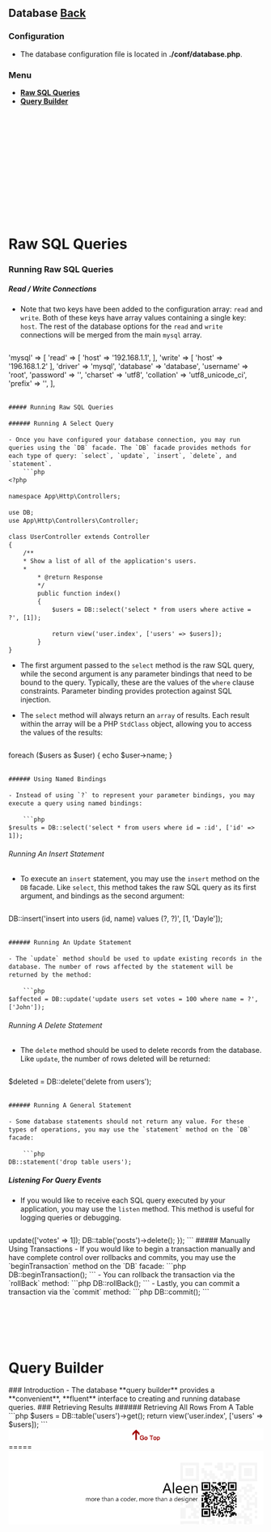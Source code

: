 ## Database [Back](./../laravel.md)

### Configuration

- The database configuration file is located in **./conf/database.php**.

### Menu

- <a href="#1"><strong>Raw SQL Queries</strong></a>
- <a href="#2"><strong>Query Builder</strong></a>

<br />
<br />
<br />
<br />
<br />
<br />
<br />
<br />
<br />
<br />
<br />
<br />

<h1 id="1"> Raw SQL Queries</h1>

### Running Raw SQL Queries

##### Read / Write Connections

- Note that two keys have been added to the configuration array: `read` and `write`. Both of these keys have array values containing a single key: `host`. The rest of the database options for the `read` and `write` connections will be merged from the main `mysql` array.

	```php
'mysql' => [
	'read' => [
		'host' => '192.168.1.1',
	],
	'write' => [
		'host' => '196.168.1.2'
    	],
    	'driver'    => 'mysql',
    	'database'  => 'database',
    	'username'  => 'root',
    	'password'  => '',
    	'charset'   => 'utf8',
    	'collation' => 'utf8_unicode_ci',
    	'prefix'    => '',
],
```

##### Running Raw SQL Queries

###### Running A Select Query

- Once you have configured your database connection, you may run queries using the `DB` facade. The `DB` facade provides methods for each type of query: `select`, `update`, `insert`, `delete`, and `statement`.
	```php
<?php

namespace App\Http\Controllers;

use DB;
use App\Http\Controllers\Controller;

class UserController extends Controller
{
	/**
	* Show a list of all of the application's users.
	*
     	* @return Response
     	*/
    	public function index()
    	{
        	$users = DB::select('select * from users where active = ?', [1]);

        	return view('user.index', ['users' => $users]);
    	}
}
```

- The first argument passed to the `select` method is the raw SQL query, while the second argument is any parameter bindings that need to be bound to the query. Typically, these are the values of the `where` clause constraints. Parameter binding provides protection against SQL injection.

- The `select` method will always return an `array` of results. Each result within the array will be a PHP `StdClass` object, allowing you to access the values of the results:
	```php
foreach ($users as $user) {
    echo $user->name;
}
```

###### Using Named Bindings

- Instead of using `?` to represent your parameter bindings, you may execute a query using named bindings:
	
	```php
$results = DB::select('select * from users where id = :id', ['id' => 1]);
```

###### Running An Insert Statement

- To execute an `insert` statement, you may use the `insert` method on the `DB` facade. Like `select`, this method takes the raw SQL query as its first argument, and bindings as the second argument:
	
	```php
DB::insert('insert into users (id, name) values (?, ?)', [1, 'Dayle']);
```

###### Running An Update Statement

- The `update` method should be used to update existing records in the database. The number of rows affected by the statement will be returned by the method:
	
	```php
$affected = DB::update('update users set votes = 100 where name = ?', ['John']);
```

###### Running A Delete Statement

- The `delete` method should be used to delete records from the database. Like `update`, the number of rows deleted will be returned:
	
	```php
$deleted = DB::delete('delete from users');
```

###### Running A General Statement

- Some database statements should not return any value. For these types of operations, you may use the `statement` method on the `DB` facade:
	
	```php
DB::statement('drop table users');
```

##### Listening For Query Events

- If you would like to receive each SQL query executed by your application, you may use the `listen` method. This method is useful for logging queries or debugging.

	```php
<?php

namespace App\Providers;

use DB;
use Illuminate\Support\ServiceProvider;

class AppServiceProvider extends ServiceProvider
{
	/**
     	* Bootstrap any application services.
     	*
     	* @return void
     	*/
    	public function boot()
    	{
        	DB::listen(function($sql, $bindings, $time) {
            	//
        	});
    	}

    	/**
     	* Register the service provider.
     	*
     	* @return void
     	*/
    	public function register()
    	{
        	//
    	}
}
```

### Database Transactions

- To run a set of operations within a database transaction, you may use the `transaction` method on the `DB` facade. If an exception is thrown within the transaction `Closure`, the transaction will automatically be rolled back. If the `Closure` executes successfully, the transaction will automatically be committed. You don't need to worry about manually rolling back or committing while using the `transaction` method:

	```php
DB::transaction(function () {
	DB::table('users')->update(['votes' => 1]);

	DB::table('posts')->delete();
});
```

##### Manually Using Transactions

- If you would like to begin a transaction manually and have complete control over rollbacks and commits, you may use the `beginTransaction` method on the `DB` facade:

	```php
DB::beginTransaction();
```

- You can rollback the transaction via the `rollBack` method:

	```php
DB::rollBack();
```

- Lastly, you can commit a transaction via the `commit` method:

	```php
DB::commit();
```

<br />
<br />
<br />
<br />
<br />
<br />

<h1 id="2"> Query Builder</h1>

### Introduction

- The database **query builder** provides a **convenient**, **fluent** interface to creating and running database queries.

### Retrieving Results

###### Retrieving All Rows From A Table

```php
$users = DB::table('users')->get();

return view('user.index', ['users' => $users]);
```

<a href="#" style="left:200px;"><img src="./../../../../pic/gotop.png"></a>
=====
<a href="http://aleen42.github.io/" target="_blank" ><img src="./../../../../pic/tail.gif"></a>